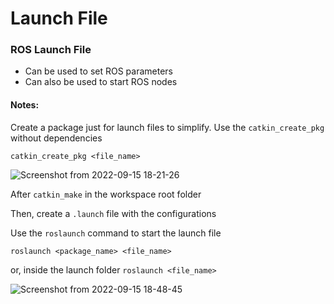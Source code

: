 # Launch File

### ROS Launch File

  - Can be used to set ROS parameters
  - Can also be used to start ROS nodes

#### Notes:

Create a package just for launch files to simplify. Use the `catkin_create_pkg` without dependencies

`catkin_create_pkg <file_name>`

![Screenshot from 2022-09-15 18-21-26](https://user-images.githubusercontent.com/74921179/190469924-68553634-dd68-4a88-9886-b5817d3b2cc0.png)

After `catkin_make` in the workspace root folder

Then, create a `.launch` file with the configurations

Use the `roslaunch` command to start the launch file

`roslaunch <package_name> <file_name>`

or, inside the launch folder `roslaunch <file_name>`

![Screenshot from 2022-09-15 18-48-45](https://user-images.githubusercontent.com/74921179/190474849-89053219-64c5-4c1b-9f19-d40b5997ed84.png)
